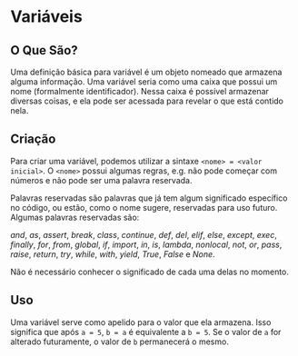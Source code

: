 # Variáveis

## O Que São?

Uma definição básica para variável é um objeto nomeado que armazena alguma
informação. Uma variável seria como uma caixa que possui um nome (formalmente
identificador). Nessa caixa é possível armazenar diversas coisas, e ela pode ser
acessada para revelar o que está contido nela.

## Criação

Para criar uma variável, podemos utilizar a sintaxe `<nome> = <valor inicial>`.
O `<nome>` possui algumas regras, e.g. não pode começar com números e não pode
ser uma palavra reservada.

Palavras reservadas são palavras que já tem algum significado específico no
código, ou estão, como o nome sugere, reservadas para uso futuro. Algumas
palavras reservadas são:

_and_, _as_, _assert_, _break_, _class_, _continue_, _def_, _del_, _elif_,
_else_, _except_, _exec_, _finally_, _for_, _from_, _global_, _if_, _import_,
_in_, _is_, _lambda_, _nonlocal_, _not_, _or_, _pass_, _raise_, _return_, _try_,
_while_, _with_, _yield_, _True_, _False_ e _None_.

Não é necessário conhecer o significado de cada uma delas no momento.

## Uso

Uma variável serve como apelido para o valor que ela armazena. Isso significa
que após `a = 5`, `b = a` é equivalente a `b = 5`. Se o valor de `a` for
alterado futuramente, o valor de `b` permanecerá o mesmo.
